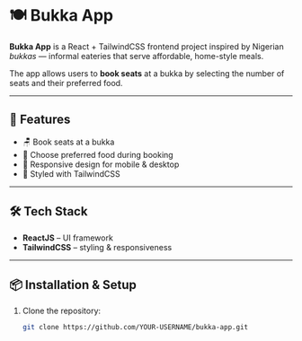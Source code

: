 # 🍽️ Bukka App  

**Bukka App** is a React + TailwindCSS frontend project inspired by Nigerian *bukkas* — informal eateries that serve affordable, home-style meals.  

The app allows users to **book seats** at a bukka by selecting the number of seats and their preferred food.  

---

## 🚀 Features  
- 🪑 Book seats at a bukka  
- 🍛 Choose preferred food during booking  
- 📱 Responsive design for mobile & desktop  
- 🎨 Styled with TailwindCSS  

---

## 🛠️ Tech Stack  
- **ReactJS** – UI framework  
- **TailwindCSS** – styling & responsiveness  

---

## 📦 Installation & Setup  

1. Clone the repository:  
   ```bash
   git clone https://github.com/YOUR-USERNAME/bukka-app.git
